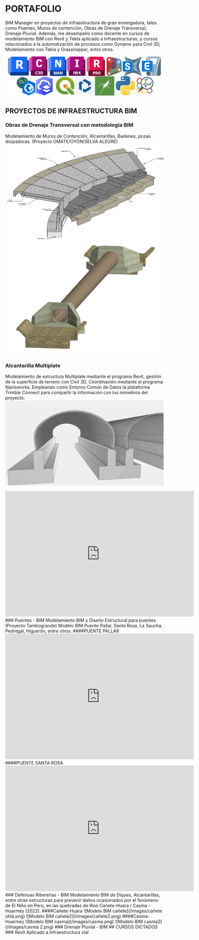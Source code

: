 # PORTAFOLIO 
BIM Manager en proyectos de infraestructura de gran envergadura, tales como Puentes, Muros de contención, Obras de Drenaje Transversal, Drenaje Pluvial. Además, me desempeño como docente en cursos de modelamiento BIM con Revit y Tekla aplicado a Infraestructuras, y cursos relacionados a la automatización de procesos como Dynamo para Civil 3D, Modelamiento con Tekla y Grasshopper, entre otros.
![Portada-Git-Hub.png](/images/PORTADA.png) 
## PROYECTOS DE INFRAESTRUCTURA BIM
### Obras de Drenaje Transversal con metodología BIM
Modelamiento de Muros de Contención, Alcantarillas, Badenes, pozas disipadoras. (Proyecto OMATE/OYÓN/SELVA ALEGRE)
![Modelo BIM de un Badén con muro de contención](/images/infraes.png) 
![Modelo BIM de drenaje transversal](/images/tmc3.png) 
### Alcantarilla Multiplate
Modelamiento de estructura Multiplate mediante el programa Revit, gestión de la superficie de terreno con Civil 3D, Coordinación mediante el programa Navisworks. Empleando como Entorno Común de Datos la plataforma Trimble Connect para compartir la información con los mimebros del proyecto.
![Modelo BIM en Trimble Connect](/images/TMC.jpg)
<iframe src="https://speckle.xyz/embed?stream=b0a9a15baf&commit=e10c0fd9c3" width="600" height="400" frameborder="0"></iframe>
### Puentes - BIM 
Modelamiento BIM y Diseño Estructural para puentes. (Proyecto Tambogrande)
Modelo BIM Puente Pallar, Santa Rosa, La Saucha, Pedregal, Higuerón, entre otros.
####PUENTE PALLAR
<iframe src="https://speckle.xyz/embed?stream=b0a9a15baf&commit=4a8f63c47d" width="600" height="400" frameborder="0"></iframe>
####PUENTE SANTA ROSA
<iframe src="https://speckle.xyz/embed?stream=b0a9a15baf&commit=6fa1f91f45" width="600" height="400" frameborder="0"></iframe>
### Defensas Ribereñas - BIM
Modelamiento BIM de Diques, Alcantarillas, entre otras estructuras para prevenir daños ocasionados por el fenómeno de El Niño en Perú, en las quebradas de Ríos Cañete-Huara / Casma - Huarmey (2022).
####Cañete-Huara
![Modelo BIM cañete](/images/cañete ohla.png)
![Modelo BIM cañete2](/images/cañete2.png)
####Casma-Huarmey
![Modelo BIM casma](/images/casma.png)
![Modelo BIM casma2](/images/casma 2.png)
### Drenaje Pluvial - BIM
## CURSOS DICTADOS
### Revit Aplicado a Infraestructura vial
